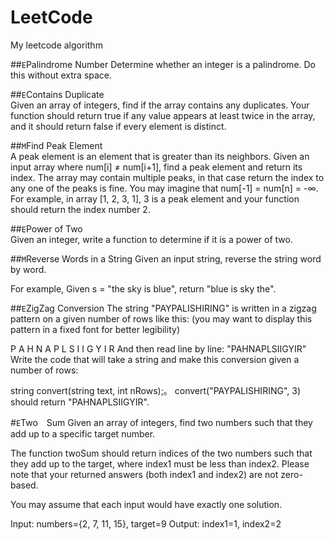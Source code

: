 # LeetCode
My leetcode algorithm 


##`E`Palindrome Number 
Determine whether an integer is a palindrome. Do this without extra space.


##`E`Contains Duplicate  
Given an array of integers, find if the array contains any duplicates. Your function should return true if any value appears at least twice in the array, and it should return false if every element is distinct.

##`M`Find Peak Element   
A peak element is an element that is greater than its neighbors.
Given an input array where num[i] ≠ num[i+1], find a peak element and return its index.
The array may contain multiple peaks, in that case return the index to any one of the peaks is fine.
You may imagine that num[-1] = num[n] = -∞.
For example, in array [1, 2, 3, 1], 3 is a peak element and your function should return the index number 2.

##`E`Power of Two  
Given an integer, write a function to determine if it is a power of two.

##`M`Reverse Words in a String
Given an input string, reverse the string word by word. 

For example,
 Given s = "the sky is blue",
 return "blue is sky the". 

##`E`ZigZag Conversion 
The string "PAYPALISHIRING" is written in a zigzag pattern on a given number of rows like this: (you may want to display this pattern in a fixed font for better legibility)

P   A   H   N
A P L S I I G
Y   I   R
And then read line by line: "PAHNAPLSIIGYIR"
Write the code that will take a string and make this conversion given a number of rows:

string convert(string text, int nRows);。
convert("PAYPALISHIRING", 3) should return "PAHNAPLSIIGYIR".

#`E`Two　Sum
Given an array of integers, find two numbers such that they add up to a specific target number.

The function twoSum should return indices of the two numbers such that they add up to the target, where index1 must be less than index2. Please note that your returned answers (both index1 and index2) are not zero-based.

You may assume that each input would have exactly one solution.

Input: numbers={2, 7, 11, 15}, target=9
Output: index1=1, index2=2


